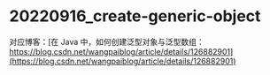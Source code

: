 # 20220916_create-generic-object

对应博客：[在 Java 中，如何创建泛型对象与泛型数组：https://blog.csdn.net/wangpaiblog/article/details/126882901](https://blog.csdn.net/wangpaiblog/article/details/126882901)

